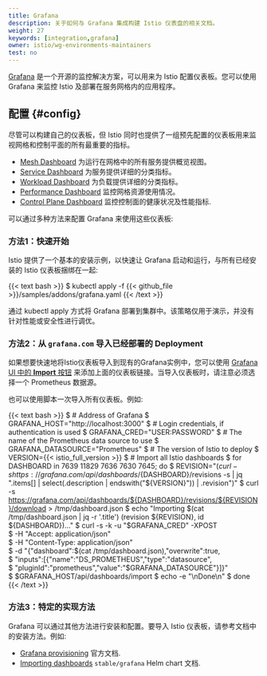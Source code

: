 ```yaml
---
title: Grafana
description: 关于如何与 Grafana 集成构建 Istio 仪表盘的相关文档。
weight: 27
keywords: [integration,grafana]
owner: istio/wg-environments-maintainers
test: no
---
```


[Grafana](https://grafana.com/) 是一个开源的监控解决方案，可以用来为 Istio 配置仪表板。您可以使用 Grafana 来监控 Istio 及部署在服务网格内的应用程序。

## 配置 {#config}

尽管可以构建自己的仪表板，但 Istio 同时也提供了一组预先配置的仪表板用来监视网格和控制平面的所有最重要的指标。

* [Mesh Dashboard](https://grafana.com/grafana/dashboards/7639) 为运行在网格中的所有服务提供概览视图。
* [Service Dashboard](https://grafana.com/grafana/dashboards/7636) 为服务提供详细的分类指标。
* [Workload Dashboard](https://grafana.com/grafana/dashboards/7630) 为负载提供详细的分类指标。
* [Performance Dashboard](https://grafana.com/grafana/dashboards/11829) 监控网格资源使用情况。
* [Control Plane Dashboard](https://grafana.com/grafana/dashboards/7645) 监控控制面的健康状况及性能指标.

可以通过多种方法来配置 Grafana 来使用这些仪表板:

### 方法1：快速开始

Istio 提供了一个基本的安装示例，以快速让 Grafana 启动和运行，与所有已经安装的 Istio 仪表板捆绑在一起:

{{< text bash >}}
$ kubectl apply -f {{< github_file >}}/samples/addons/grafana.yaml
{{< /text >}}

通过 kubectl apply 方式将 Grafana 部署到集群中。该策略仅用于演示，并没有针对性能或安全性进行调优。

### 方法2：从 `grafana.com` 导入已经部署的 Deployment

如果想要快速地将Istio仪表板导入到现有的Grafana实例中，您可以使用 [Grafana UI 中的 **Import** 按钮](https://grafana.com/docs/grafana/latest/reference/export_import/#importing-a-dashboard) 来添加上面的仪表板链接。当导入仪表板时，请注意必须选择一个 Prometheus 数据源。

也可以使用脚本一次导入所有仪表板。例如:

{{< text bash >}}
$ # Address of Grafana
$ GRAFANA_HOST="http://localhost:3000"
$ # Login credentials, if authentication is used
$ GRAFANA_CRED="USER:PASSWORD"
$ # The name of the Prometheus data source to use
$ GRAFANA_DATASOURCE="Prometheus"
$ # The version of Istio to deploy
$ VERSION={{< istio_full_version >}}
$ # Import all Istio dashboards
$ for DASHBOARD in 7639 11829 7636 7630 7645; do
$     REVISION="$(curl -s https://grafana.com/api/dashboards/${DASHBOARD}/revisions -s | jq ".items[] | select(.description | endswith(\"${VERSION}\")) | .revision")"
$     curl -s https://grafana.com/api/dashboards/${DASHBOARD}/revisions/${REVISION}/download > /tmp/dashboard.json
$     echo "Importing $(cat /tmp/dashboard.json | jq -r '.title') (revision ${REVISION}, id ${DASHBOARD})..."
$     curl -s -k -u "$GRAFANA_CRED" -XPOST \
$         -H "Accept: application/json" \
$         -H "Content-Type: application/json" \
$         -d "{\"dashboard\":$(cat /tmp/dashboard.json),\"overwrite\":true, \
$             \"inputs\":[{\"name\":\"DS_PROMETHEUS\",\"type\":\"datasource\", \
$             \"pluginId\":\"prometheus\",\"value\":\"$GRAFANA_DATASOURCE\"}]}" \
$         $GRAFANA_HOST/api/dashboards/import
$     echo -e "\nDone\n"
$ done
{{< /text >}}

### 方法3：特定的实现方法

Grafana 可以通过其他方法进行安装和配置。要导入 Istio 仪表板，请参考文档中的安装方法。例如:

* [Grafana provisioning](https://grafana.com/docs/grafana/latest/administration/provisioning/#dashboards) 官方文档.
* [Importing dashboards](https://github.com/helm/charts/tree/master/stable/grafana#import-dashboards) `stable/grafana` Helm chart 文档.
